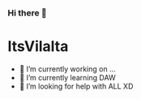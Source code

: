 ### Hi there 👋


# ItsVilalta



- 🔭 I’m currently working on ...
- 🌱 I’m currently learning DAW
- 🤔 I’m looking for help with ALL XD

